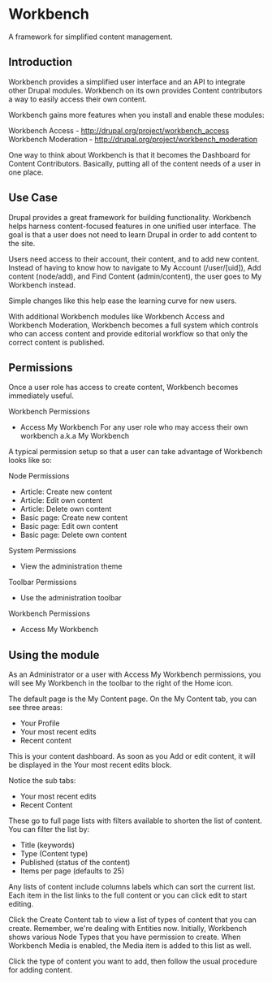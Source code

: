 Workbench
=========

A framework for simplified content management.

Introduction
----

Workbench provides a simplified user interface and an API to integrate other
Drupal modules.  Workbench on its own provides Content contributors a way to
easily access their own content.

Workbench gains more features when you install and enable these modules:

Workbench Access - http://drupal.org/project/workbench_access
Workbench Moderation - http://drupal.org/project/workbench_moderation

One way to think about Workbench is that it becomes the Dashboard for Content
Contributors.  Basically, putting all of the content needs of a user in one
place.


Use Case
----
Drupal provides a great framework for building functionality.  Workbench helps
harness content-focused features in one unified user interface.  The goal
is that a user does not need to learn Drupal in order to add content to the
site.

Users need access to their account, their content, and to add new content.
Instead of having to know how to navigate to My Account (/user/[uid]),
Add content (node/add), and Find Content (admin/content), the user goes to
My Workbench instead.

Simple changes like this help ease the learning curve for new users.

With additional Workbench modules like Workbench Access and Workbench
Moderation, Workbench becomes a full system which controls who can access
content and provide editorial workflow so that only the correct content is
published.


Permissions
----

Once a user role has access to create content, Workbench becomes
immediately useful.

Workbench Permissions

* Access My Workbench
  For any user role who may access their own workbench a.k.a My Workbench


A typical permission setup so that a user can take advantage of Workbench
looks like so:

Node Permissions
* Article: Create new content
* Article: Edit own content
* Article: Delete own content
* Basic page: Create new content
* Basic page: Edit own content
* Basic page: Delete own content

System Permissions
* View the administration theme

Toolbar Permissions
* Use the administration toolbar

Workbench Permissions
* Access My Workbench


Using the module
----

As an Administrator or a user with Access My Workbench permissions, you will
see My Workbench in the toolbar to the right of the Home icon.

The default page is the My Content page. On the My Content tab, you can see
three areas:

* Your Profile
* Your most recent edits
* Recent content

This is your content dashboard.  As soon as you Add or edit content, it will
be displayed in the Your most recent edits block.

Notice the sub tabs:

 - Your most recent edits
 - Recent Content

These go to full page lists with filters available to shorten the list of
content.  You can filter the list by:

 - Title (keywords)
 - Type (Content type)
 - Published (status of the content)
 - Items per page (defaults to 25)

Any lists of content include columns labels which can sort the current list.
Each item in the list links to the full content or you can click edit to
start editing.

Click the Create Content tab to view a list of types of content that you can
create.  Remember, we're dealing with Entities now.  Initially, Workbench
shows various Node Types that you have permission to create.  When
Workbench Media is enabled, the Media item is added to this list as well.

Click the type of content you want to add, then follow the usual procedure for
adding content.
